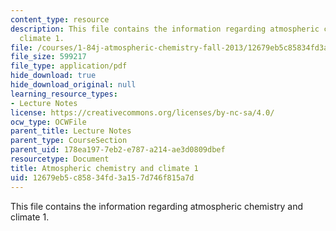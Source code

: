 ```yaml
---
content_type: resource
description: This file contains the information regarding atmospheric chemistry and
  climate 1.
file: /courses/1-84j-atmospheric-chemistry-fall-2013/12679eb5c85834fd3a157d746f815a7d_MIT1_84JF13_Lec21_clmate1.pdf
file_size: 599217
file_type: application/pdf
hide_download: true
hide_download_original: null
learning_resource_types:
- Lecture Notes
license: https://creativecommons.org/licenses/by-nc-sa/4.0/
ocw_type: OCWFile
parent_title: Lecture Notes
parent_type: CourseSection
parent_uid: 178ea197-7eb2-e787-a214-ae3d0809dbef
resourcetype: Document
title: Atmospheric chemistry and climate 1
uid: 12679eb5-c858-34fd-3a15-7d746f815a7d
---
```

This file contains the information regarding atmospheric chemistry and climate 1.